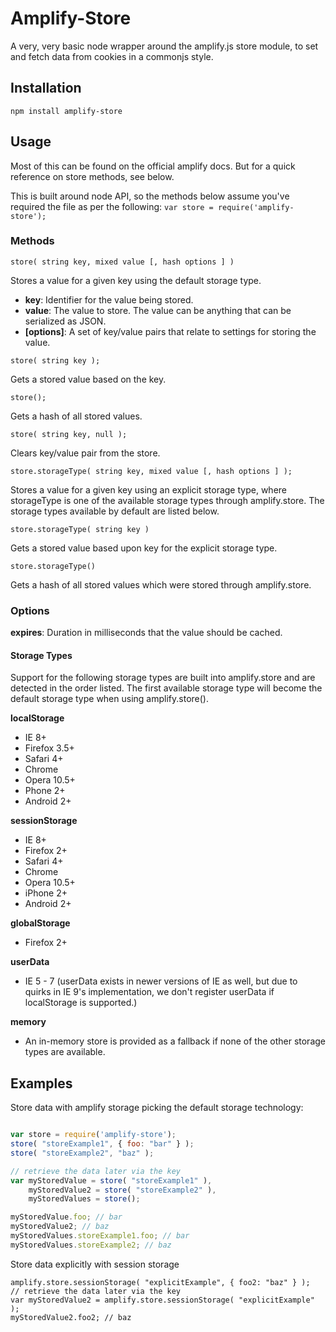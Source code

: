 # Amplify-Store
A very, very basic node wrapper around the amplify.js store module, to set and fetch data from cookies in a commonjs style.

## Installation
```
npm install amplify-store
```


## Usage

Most of this can be found on the official amplify docs. But for a quick reference on store methods, see below.

This is built around node API, so the methods below assume you've required the file as per the following:
``` var store = require('amplify-store'); ```

### Methods
``` 
store( string key, mixed value [, hash options ] ) 
```
Stores a value for a given key using the default storage type.

- **key**: Identifier for the value being stored.
- **value**: The value to store. The value can be anything that can be serialized as JSON.
- **[options]**: A set of key/value pairs that relate to settings for storing the value.


``` 
store( string key ); 
```
Gets a stored value based on the key.


``` 
store();
```
Gets a hash of all stored values.


```
store( string key, null ); 
```
Clears key/value pair from the store.


``` 
store.storageType( string key, mixed value [, hash options ] );
```
Stores a value for a given key using an explicit storage type, where storageType is one of the available storage types through amplify.store. The storage types available by default are listed below.


``` 
store.storageType( string key ) 
```
Gets a stored value based upon key for the explicit storage type.


``` 
store.storageType() 
```
Gets a hash of all stored values which were stored through amplify.store.


### Options

**expires**: Duration in milliseconds that the value should be cached.

#### Storage Types
Support for the following storage types are built into amplify.store and are detected in the order listed. The first available storage type will become the default storage type when using amplify.store().

**localStorage**

- IE 8+
- Firefox 3.5+
- Safari 4+
- Chrome
- Opera 10.5+
- Phone 2+
- Android 2+

**sessionStorage**

- IE 8+
- Firefox 2+
- Safari 4+
- Chrome
- Opera 10.5+
- iPhone 2+
- Android 2+

**globalStorage**

- Firefox 2+

**userData**

- IE 5 - 7
(userData exists in newer versions of IE as well, but due to quirks in IE 9's implementation, we don't register userData if localStorage is supported.)

**memory**
- An in-memory store is provided as a fallback if none of the other storage types are available.

## Examples
Store data with amplify storage picking the default storage technology:
```javascript

var store = require('amplify-store');
store( "storeExample1", { foo: "bar" } );
store( "storeExample2", "baz" );

// retrieve the data later via the key
var myStoredValue = store( "storeExample1" ),
    myStoredValue2 = store( "storeExample2" ),
    myStoredValues = store();

myStoredValue.foo; // bar
myStoredValue2; // baz
myStoredValues.storeExample1.foo; // bar
myStoredValues.storeExample2; // baz
```


Store data explicitly with session storage

```
amplify.store.sessionStorage( "explicitExample", { foo2: "baz" } );
// retrieve the data later via the key
var myStoredValue2 = amplify.store.sessionStorage( "explicitExample" );
myStoredValue2.foo2; // baz
```
